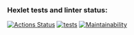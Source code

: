 ### Hexlet tests and linter status:
[![Actions Status](https://github.com/StrangerAlien/python-project-50/actions/workflows/hexlet-check.yml/badge.svg)](https://github.com/StrangerAlien/python-project-50/actions)
[![tests](https://github.com/StrangerAlien/python-project-50/workflows/tests/badge.svg)](https://github.com/StrangerAlien/python-project-50/actions)
[![Maintainability](https://api.codeclimate.com/v1/badges/e27e483496124fd2498e/maintainability)](https://codeclimate.com/github/StrangerAlien/python-project-50/maintainability)